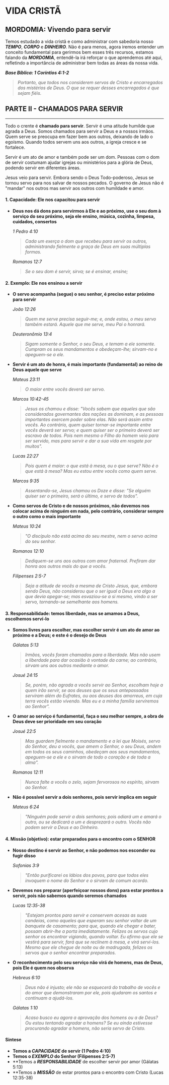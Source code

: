 # VIDA CRISTÃ

## MORDOMIA: Vivendo para servir
Temos estudado a vida cristã e como administrar com sabedoria nosso ***TEMPO***, ***CORPO*** e ***DINHEIRO***. Não é para menos, agora iremos entender um conceito fundamental para gerirmos bem esses três recursos, estamos falando da ***MORDOMIA***, entendê-la irá reforçar o que aprendemos até aqui, refletindo a importância de administrar bem todas as áreas da nossa vida.

***Base Bíblica: 1 Coríntios 4:1-2***

> *Portanto, que todos nos considerem servos de Cristo e encarregados dos mistérios de Deus. O que se requer desses encarregados é que sejam fiéis.*

## PARTE II - CHAMADOS PARA SERVIR
---

Todo o crente é **chamado para servir**. Servir é uma atitude humilde que agrada a Deus. Somos chamados para servir a Deus e a nossos irmãos. Quem serve se preocupa em fazer bem aos outros, deixando de lado o egoísmo. Quando todos servem uns aos outros, a igreja cresce e se fortalece.

Servir é um ato de amor e também pode ser um dom. Pessoas com o dom de servir costumam ajudar igrejas ou ministérios para a glória de Deus, podendo servir em diferentes áreas.

Jesus veio para servir. Embora sendo o Deus Todo-poderoso, Jesus se tornou servo para nos salvar de nossos pecados. O governo de Jesus não é "mandar" nos outros mas servir aos outros com humildade e amor.

#### 1. Capacidade: Ele nos capacitou para servir

  - **Deus nos dá dons para servirmos à Ele e ao próximo, use o seu dom à serviço do seu próximo, seja ele ensino, música, cozinha, limpesa, cuidados, consertos**

    *1 Pedro 4:10*

    > *Cada um exerça o dom que recebeu para servir os outros, administrando fielmente a graça de Deus em suas múltiplas formas.*

    *Romanos 12:7*

    > *Se o seu dom é servir, sirva; se é ensinar, ensine;*

#### 2. Exemplo: Ele nos ensinou a servir

  - **O servo acompanha (segue) o seu senhor, é preciso estar próximo para servir**

    *João 12:26*

    > *Quem me serve precisa seguir-me; e, onde estou, o meu servo também estará. Aquele que me serve, meu Pai o honrará.*

    *Deuteronômio 13:4*

    > *Sigam somente o Senhor, o seu Deus, e temam a ele somente. Cumpram os seus mandamentos e obedeçam-lhe; sirvam-no e apeguem-se a ele.*

  - **Servir é um ato de honra, é mais importante (fundamental) ao reino de Deus aquele que serve**

    *Mateus 23:11*

    > *O maior entre vocês deverá ser servo.*

    *Marcos 10:42-45*

    > *Jesus os chamou e disse: "Vocês sabem que aqueles que são considerados governantes das nações as dominam, e as pessoas importantes exercem poder sobre elas. Não será assim entre vocês. Ao contrário, quem quiser tornar-se importante entre vocês deverá ser servo; e quem quiser ser o primeiro deverá ser escravo de todos. Pois nem mesmo o Filho do homem veio para ser servido, mas para servir e dar a sua vida em resgate por muitos".*

    *Lucas 22:27*

    > *Pois quem é maior: o que está à mesa, ou o que serve? Não é o que está à mesa? Mas eu estou entre vocês como quem serve.*

    *Marcos 9:35*

    > *Assentando-se, Jesus chamou os Doze e disse: "Se alguém quiser ser o primeiro, será o último, e servo de todos".*

  - **Como servos de Cristo e de nossos próximos, não devemos nos colocar acima de ninguém em nada, pelo contrário, considerar sempre o outro como o mais importante**

    *Mateus 10:24*

    > *"O discípulo não está acima do seu mestre, nem o servo acima do seu senhor.*

    *Romanos 12:10*

    > *Dediquem-se uns aos outros com amor fraternal. Prefiram dar honra aos outros mais do que a vocês.*

    *Filipenses 2:5-7*

    > *Seja a atitude de vocês a mesma de Cristo Jesus, que, embora sendo Deus, não considerou que o ser igual a Deus era algo a que devia apegar-se; mas esvaziou-se a si mesmo, vindo a ser servo, tornando-se semelhante aos homens.*

#### 3. Responsabilidade: temos liberdade, mas se amamos a Deus, escolhemos serví-lo

  - **Somos livres para escolher, mas escolher servir é um ato de amor ao próximo e a Deus; e este é o desejo de Deus**

    *Gálatas 5:13*

    > *Irmãos, vocês foram chamados para a liberdade. Mas não usem a liberdade para dar ocasião à vontade da carne; ao contrário, sirvam uns aos outros mediante o amor.*

    *Josué 24:15*

    > *Se, porém, não agrada a vocês servir ao Senhor, esco­lham hoje a quem irão servir, se aos deuses que os seus antepassados serviram além do Eufrates, ou aos deuses dos amorreus, em cuja terra vocês estão vivendo. Mas eu e a minha família servi­remos ao Senhor".*

  - **O amor ao serviço é fundamental, faça o seu melhor sempre, a obra de Deus deve ser prioridade em seu coração**

    *Josué 22:5*

    > *Mas guardem fielmente o mandamento e a lei que Moisés, servo do Senhor, deu a vocês, que amem o Senhor, o seu Deus, andem em todos os seus caminhos, obedeçam aos seus mandamentos, apeguem-se a ele e o sirvam de todo o coração e de toda a alma".*

    *Romanos 12:11*

    > *Nunca falte a vocês o zelo, sejam fervorosos no espírito, sirvam ao Senhor.*

  - **Não é possível servir a dois senhores, pois servir implica em seguir**

    *Mateus 6:24*

    > *"Ninguém pode servir a dois senhores; pois odiará um e amará o outro, ou se dedicará a um e desprezará o outro. Vocês não podem servir a Deus e ao Dinheiro.*

#### 4. Missão (objetivo): estar preparados para o encontro com o SENHOR

  - **Nosso destino é servir ao Senhor, e não podemos nos esconder ou fugir disso**

    *Sofonias 3:9*

    > *"Então purificarei os lábios dos povos, para que todos eles invoquem o nome do Senhor e o sirvam de comum acordo.*

  - **Devemos nos preparar (aperfeiçoar nossos dons) para estar prontos a servir, pois não sabemos quando seremos chamados**

    *Lucas 12:35-38*

    > *"Estejam prontos para servir e conservem acesas as suas candeias, como aqueles que esperam seu senhor voltar de um banquete de casamento; para que, quando ele chegar e bater, possam abrir-lhe a porta imediatamente. Felizes os servos cujo senhor os encontrar vigiando, quando voltar. Eu afirmo que ele se vestirá para servir, fará que se reclinem à mesa, e virá servi-los. Mesmo que ele chegue de noite ou de madrugada, felizes os servos que o senhor encontrar preparados.*

  - **O reconhecimento pelo seu serviço não virá de homens, mas de Deus, pois Ele é quem nos observa**

    *Hebreus 6:10*

    > *Deus não é injusto; ele não se esquecerá do trabalho de vocês e do amor que demonstraram por ele, pois ajudaram os santos e continuam a ajudá-los.*

    *Gálatas 1:10*

    > *Acaso busco eu agora a aprovação dos homens ou a de Deus? Ou estou tentando agradar a homens? Se eu ainda estivesse procurando agradar a homens, não seria servo de Cristo.*

#### Sintese

  - **Temos a ***CAPACIDADE*** de servir (1 Pedro 4:10)**
  - **Temos o ***EXEMPLO*** do Senhor (Filipenses 2:5-7)**
  - **Temos a ***RESPONSABILIDADE*** de escolher servir por amor (Gálatas 5:13)
  - **Temos a ***MISSÃO*** de estar prontos para o encontro com Cristo (Lucas 12:35-38)
